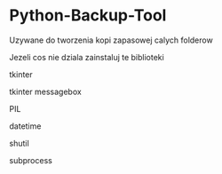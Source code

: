 # Python-Backup-Tool
Uzywane do tworzenia kopi zapasowej calych folderow 

Jezeli cos nie dziala zainstaluj te biblioteki

tkinter

tkinter messagebox

PIL

datetime

shutil

subprocess

